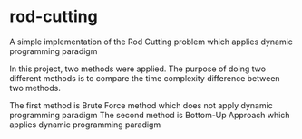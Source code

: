 # rod-cutting
A simple implementation of the Rod Cutting problem which applies dynamic programming paradigm

In this project, two methods were applied. The purpose of doing two different methods is to compare the time complexity difference between two methods.

The first method is Brute Force method which does not apply dynamic programming paradigm
The second method is Bottom-Up Approach which applies dynamic programming paradigm
